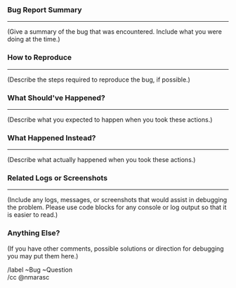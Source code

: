 ### Bug Report Summary
---
(Give a summary of the bug that was encountered. Include what you were doing at the time.)

### How to Reproduce
---
(Describe the steps required to reproduce the bug, if possible.)

### What Should've Happened?
---
(Describe what you expected to happen when you took these actions.)

### What Happened Instead?
---
(Describe what actually happened when you took these actions.)

### Related Logs or Screenshots
---
(Include any logs, messages, or screenshots that would assist in debugging the problem. Please use code blocks for any console or log output so that it is easier to read.)

### Anything Else?
(If you have other comments, possible solutions or direction for debugging you may put them here.)

/label ~Bug ~Question  
/cc @nmarasc
